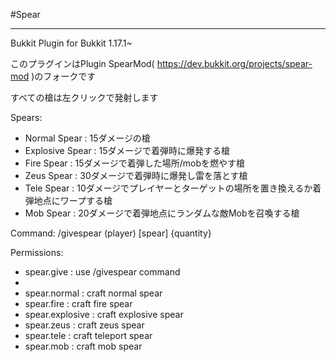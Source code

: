 #Spear

---
Bukkit Plugin for Bukkit 1.17.1~  
  
このプラグインはPlugin SpearMod( https://dev.bukkit.org/projects/spear-mod )のフォークです  

すべての槍は左クリックで発射します

Spears:  
- Normal Spear : 15ダメージの槍
- Explosive Spear : 15ダメージで着弾時に爆発する槍
- Fire Spear : 15ダメージで着弾した場所/mobを燃やす槍
- Zeus Spear : 30ダメージで着弾時に爆発し雷を落とす槍
- Tele Spear : 10ダメージでプレイヤーとターゲットの場所を置き換えるか着弾地点にワープする槍
- Mob Spear : 20ダメージで着弾地点にランダムな敵Mobを召喚する槍
  
Command:  /givespear (player) [spear] {quantity}  
  
Permissions:  
- spear.give : use /givespear command
- 
- spear.normal : craft normal spear
- spear.fire : craft fire spear
- spear.explosive : craft explosive spear
- spear.zeus : craft zeus spear
- spear.tele : craft teleport spear
- spear.mob : craft mob spear